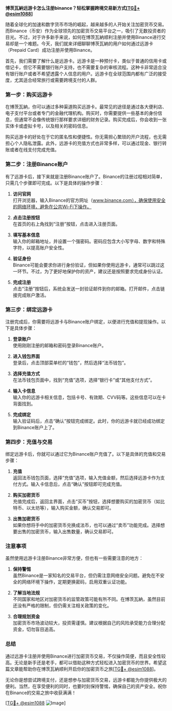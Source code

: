 **博茨瓦納远游卡怎么注册binance？轻松掌握跨境交易新方式[[TG💪+ @esim1088](https://t.me/s/esim1088)]**

随着全球化的加速和数字货币市场的崛起，越来越多的人开始关注加密货币交易。而Binance（币安）作为全球领先的加密货币交易平台之一，吸引了无数投资者的目光。不过，对于许多新手来说，如何在博茨瓦納顺利注册并使用Binance进行交易却是一个难题。今天，我们就来详细聊聊博茨瓦納的用户如何通过远游卡（Prepaid Card）成功注册并使用Binance。

首先，我们需要了解什么是远游卡。远游卡是一种预付卡，类似于普通的信用卡或借记卡，但它不需要银行账户支持，也不需要复杂的审核流程。这种卡非常适合没有银行账户或者不希望透露个人信息的用户。远游卡在全球范围内都有广泛的接受度，尤其适合经常旅行或需要跨境支付的人群。

### 第一步：购买远游卡

在博茨瓦納，你可以通过多种渠道购买远游卡。最常见的途径是通过各大便利店、电子支付平台或者专门的金融代理机构。购买时，你需要提供一些基本的身份信息，但通常不会像传统银行那样要求详细的财务记录。购买完成后，你会收到一张实体卡或虚拟卡号，以及相关的密码信息。

购买远游卡的好处在于它的匿名性和便捷性。你无需担心繁琐的开户流程，也无需担心个人隐私泄露。此外，远游卡的充值方式也非常多样，可以通过现金、银行转账或者在线支付完成充值。

### 第二步：注册Binance账户

有了远游卡后，接下来就是注册Binance账户了。Binance的注册过程相对简单，只需几个步骤即可完成。以下是具体的操作步骤：

1. **访问官网**  
   打开浏览器，输入Binance的官方网址（www.binance.com），确保使用安全的网络环境，避免在公共Wi-Fi下操作。

2. **点击注册按钮**  
   在首页的右上角找到“注册”按钮，点击进入注册页面。

3. **填写基本信息**  
   输入你的邮箱地址，并设置一个强密码。密码应包含大小写字母、数字和特殊字符，以提高账户安全性。

4. **验证身份**  
   Binance可能会要求你进行身份验证，但如果你使用远游卡，通常可以跳过这一环节。不过，为了更好地保护你的资产，建议还是按照要求完成身份认证。

5. **完成注册**  
   点击“注册”按钮后，系统会发送一封验证邮件到你的邮箱。打开邮件，点击链接完成账户激活。

### 第三步：绑定远游卡

注册完成后，你需要将远游卡与Binance账户绑定，以便进行充值和提现操作。以下是具体步骤：

1. **登录账户**  
   使用刚刚注册的邮箱和密码登录Binance账户。

2. **进入钱包界面**  
   登录后，点击顶部菜单栏的“钱包”，然后选择“法币钱包”。

3. **选择充值方式**  
   在法币钱包页面中，找到“充值”选项，选择“银行卡”或“其他支付方式”。

4. **输入卡信息**  
   输入你的远游卡相关信息，包括卡号、有效期、CVV码等。这些信息可以在卡背面找到。

5. **完成绑定**  
   输入验证码后，点击“确认”按钮完成绑定。此时，你的远游卡就已经成功绑定到Binance账户上了。

### 第四步：充值与交易

绑定远游卡后，你就可以通过它为Binance账户充值了。以下是具体的充值和交易步骤：

1. **充值**  
   返回法币钱包页面，选择“充值”选项，输入充值金额，然后选择远游卡作为支付方式。输入卡信息后，点击“确认”按钮即可完成充值。

2. **购买加密货币**  
   充值完成后，返回主界面，点击“买币”按钮，选择想要购买的加密货币（如比特币、以太坊等），输入购买金额，确认交易即可。

3. **出售加密货币**  
   如果你想将手中的加密货币兑换成法币，也可以通过“卖币”功能完成。选择想要出售的加密货币，输入出售数量，确认交易即可。

### 注意事项

虽然使用远游卡注册Binance非常方便，但也有一些需要注意的地方：

1. **保持警惕**  
   虽然Binance是一家知名的交易平台，但仍需注意网络安全问题。避免在不安全的网络环境下操作，定期更换密码，启用双重认证功能。

2. **了解当地法规**  
   不同国家和地区对加密货币的监管政策可能有所不同。在博茨瓦納，虽然目前还没有严格的限制，但仍需关注相关政策的变化。

3. **合理规划资金**  
   加密货币市场波动较大，投资需谨慎。建议根据自己的风险承受能力合理分配资金，切勿盲目追高。

### 总结

通过远游卡注册并使用Binance进行加密货币交易，不仅操作简便，而且安全性较高。无论是新手还是老手，都可以借助这种方式轻松进入加密货币的世界。希望这篇文章能帮助你在博茨瓦納顺利开启你的加密货币之旅[[TG💪+ @esim1088](https://t.me/s/esim1088)]。

无论你是想尝试跨境支付，还是想参与加密货币交易，远游卡都能为你提供极大的便利。当然，在享受便利的同时，也要时刻保持警惕，确保自己的资产安全。祝你在Binance的交易之旅中收获满满！

[[TG💪+ @esim1088](https://t.me/s/esim1088) ![Image](https://i.postimg.cc/4NQfJmqS/Snipaste-2025-05-13-00-14-12.png)]